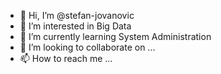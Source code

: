 - 👋 Hi, I’m @stefan-jovanovic
- 👀 I’m interested in Big Data
- 🌱 I’m currently learning System Administration
- 💞️ I’m looking to collaborate on ...
- 📫 How to reach me ...

<!---
stefan-jovanovic/stefan-jovanovic is a ✨ special ✨ repository because its `README.md` (this file) appears on your GitHub profile.
You can click the Preview link to take a look at your changes.
--->
